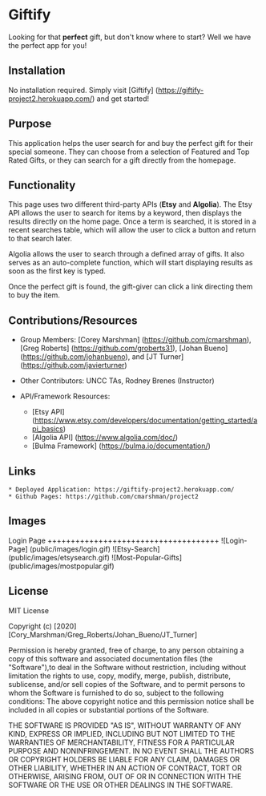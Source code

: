 # Giftify
Looking for that **perfect** gift, but don't know where to start? Well we have the perfect app for you!

## Installation
No installation required. Simply visit [Giftify] (https://giftify-project2.herokuapp.com/) and get started!


## Purpose
This application helps the user search for and buy the perfect gift for their special someone. They can choose from a selection of Featured and Top Rated Gifts, or they can search for a gift directly from the homepage. 


## Functionality
This page uses two different third-party APIs (**Etsy** and **Algolia**). The Etsy API allows the user to search for items by a keyword, then displays the results directly on the home page. Once a term is searched, it is stored in a recent searches table, which will allow the user to click a button and return to that search later.

Algolia allows the user to search through a defined array of gifts. It also serves as an auto-complete function, which will start displaying results as soon as the first key is typed.

Once the perfect gift is found, the gift-giver can click a link directing them to buy the item.


## Contributions/Resources
* Group Members: [Corey Marshman] (https://github.com/cmarshman), [Greg Roberts] (https://github.com/groberts31), [Johan Bueno] (https://github.com/johanbueno), and [JT Turner] (https://github.com/javierturner)

* Other Contributors: UNCC TAs, Rodney Brenes (Instructor)

* API/Framework Resources: 
  - [Etsy API] (https://www.etsy.com/developers/documentation/getting_started/api_basics)
  - [Algolia API] (https://www.algolia.com/doc/)
  - [Bulma Framework] (https://bulma.io/documentation/)


## Links
    * Deployed Application: https://giftify-project2.herokuapp.com/
    * Github Pages: https://github.com/cmarshman/project2


## Images
Login Page +++++++++++++++++++++++++++++++++++++
![Login-Page] (public/images/login.gif)
![Etsy-Search] (public/images/etsysearch.gif)
![Most-Popular-Gifts] (public/images/mostpopular.gif)



## License
MIT License

Copyright (c) [2020] [Cory_Marshman/Greg_Roberts/Johan_Bueno/JT_Turner]

Permission is hereby granted, free of charge, to any person obtaining a copy of this software and associated documentation files (the "Software"),to deal in the Software without restriction, including without limitation the rights to use, copy, modify, merge, publish, distribute, sublicense, and/or sell copies of the Software, and to permit persons to whom the Software is furnished to do so, subject to the following conditions: The above copyright notice and this permission notice shall be included in all copies or substantial portions of the Software.

THE SOFTWARE IS PROVIDED "AS IS", WITHOUT WARRANTY OF ANY KIND, EXPRESS OR IMPLIED, INCLUDING BUT NOT LIMITED TO THE WARRANTIES OF MERCHANTABILITY, FITNESS FOR A PARTICULAR PURPOSE AND NONINFRINGEMENT. IN NO EVENT SHALL THE AUTHORS OR COPYRIGHT HOLDERS BE LIABLE FOR ANY CLAIM, DAMAGES OR OTHER LIABILITY, WHETHER IN AN ACTION OF CONTRACT, TORT OR OTHERWISE, ARISING FROM, OUT OF OR IN CONNECTION WITH THE SOFTWARE OR THE USE OR OTHER DEALINGS IN THE SOFTWARE.